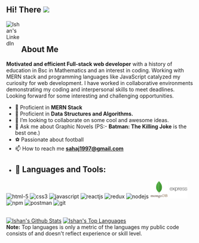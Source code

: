 

## Hi! There <img src="https://media.giphy.com/media/hvRJCLFzcasrR4ia7z/giphy.gif" width="25px">

<a href="https://www.linkedin.com/in/ishan-singh-lamba-2913ba42/">
  <img align="left" alt="Ishan's LinkedIn" width="40px" src="https://raw.githubusercontent.com/peterthehan/peterthehan/master/assets/linkedin.svg" />
</a>
<br/>
<br/>


## About Me
<b>Motivated and efficient Full-stack web developer</b> with a history of education in Bsc in Mathematics and an interest in coding. Working with MERN stack and programming languages like JavaScript catalyzed my curiosity for web development. I have worked in collaborative environments demonstrating my coding and interpersonal skills to meet deadlines. Looking forward for some interesting and challenging opportunities.


- 🔭 Proficient in **MERN Stack**
- 🌱 Proficient in **Data Structures and Algorithms.**
- 👯 I’m looking to collaborate on some cool and awesome ideas.
- 💬 Ask me about Graphic Novels (PS:- **Batman: The Killing Joke** is the best one.)
- ⚽️ Passionate about football
-  📫 How to reach me **sahaj1997@gmail.com**
-  ## 🚀 Languages and Tools:

<p align="left"> 
    <img src="https://img.icons8.com/color/48/000000/html-5.png" alt="html-5"/> 
    <img src="https://img.icons8.com/color/48/000000/css3.png" alt="css3"/>
    <img src="https://img.icons8.com/color/48/000000/javascript.png" alt="javascript"/>
    <img src="https://img.icons8.com/officel/80/000000/react.png" alt="reactjs"  width="48" height="48"/>
    <img src="https://img.icons8.com/color/48/000000/redux.png" alt="redux"/>
    <img src="https://img.icons8.com/color/48/000000/nodejs.png" alt="nodejs"/> 
    <img src="https://raw.githubusercontent.com/devicons/devicon/master/icons/mongodb/mongodb-original-wordmark.svg" alt="mongodb" width="48" height="48"/>
    <img src="https://raw.githubusercontent.com/devicons/devicon/master/icons/express/express-original-wordmark.svg" alt="express" width="48" height="48"/>
    <img src="https://img.icons8.com/color/48/000000/npm.png"  alt="npm"/>   
    <img src="https://www.vectorlogo.zone/logos/getpostman/getpostman-icon.svg" alt="postman" width="45" height="45" alt="postman"/>
    <img src="https://img.icons8.com/color/48/000000/git.png" alt="git"/>
    
</p>

<br/>
    <a href="https://github.com/Ishansinghlamba
/github-readme-stats"><img alt="Ishan's Github Stats" src="https://github-readme-stats.vercel.app/api?username=Ishansinghlamba&show_icons=true&count_private=true&theme=react&hide_border=true&bg_color=0D1117" /></a>
  <a href="https://github.com/Ishansinghlamba
/github-readme-stats"><img alt="Ishan's Top Languages" src="https://github-readme-stats.vercel.app/api/top-langs/?username=Ishansinghlamba&langs_count=8&count_private=true&layout=compact&theme=react&hide_border=true&bg_color=0D1117" /></a>
  <br/>
  <b>Note:</b> Top languages is only a metric of the languages my public code consists of and doesn't reflect experience or skill level.


<!-- - ⚡ Know More: <a href="https://pulkit-portfolio.vercel.app/">Pulkit's Portfolio</a> 
 -->
